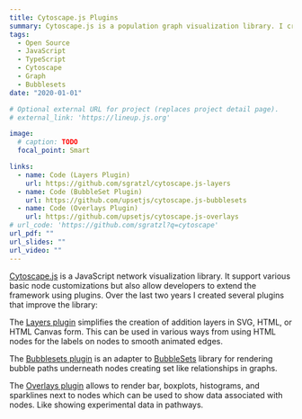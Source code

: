 ```yaml
---
title: Cytoscape.js Plugins
summary: Cytoscape.js is a population graph visualization library. I created several plugins for it
tags:
  - Open Source
  - JavaScript
  - TypeScript
  - Cytoscape
  - Graph
  - Bubblesets
date: "2020-01-01"

# Optional external URL for project (replaces project detail page).
# external_link: 'https://lineup.js.org'

image:
  # caption: TODO
  focal_point: Smart

links:
  - name: Code (Layers Plugin)
    url: https://github.com/sgratzl/cytoscape.js-layers
  - name: Code (BubbleSet Plugin)
    url: https://github.com/upsetjs/cytoscape.js-bubblesets
  - name: Code (Overlays Plugin)
    url: https://github.com/upsetjs/cytoscape.js-overlays
# url_code: 'https://github.com/sgratzl?q=cytoscape'
url_pdf: ""
url_slides: ""
url_video: ""
---
```


[Cytoscape.js](https://js.cytoscape.org/) is a JavaScript network visualization library. It support various basic node customizations but also allow developers to extend the framework using plugins. Over the last two years I created several plugins that improve the library:

The [Layers plugin](https://github.com/sgratzl/cytoscape.js-layers) simplifies the creation of addition layers in SVG, HTML, or HTML Canvas form. This can be used in various ways from using HTML nodes for the labels on nodes to smooth animated edges.

The [Bubblesets plugin](https://github.com/upsetjs/cytoscape.js-bubblesets) is an adapter to [BubbleSets](https://github.com/upsetjs/bubblesets-js) library for rendering bubble paths underneath nodes creating set like relationships in graphs.

The [Overlays plugin](https://github.com/sgratzl/cytoscape.js-overlays) allows to render bar, boxplots, histograms, and sparklines next to nodes which can be used to show data associated with nodes. Like showing experimental data in pathways.
